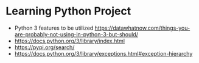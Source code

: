 # Learning Python Project

- Python 3 features to be utilized
https://datawhatnow.com/things-you-are-probably-not-using-in-python-3-but-should/
- https://docs.python.org/3/library/index.html
- https://pypi.org/search/
- https://docs.python.org/3/library/exceptions.html#exception-hierarchy

